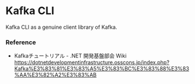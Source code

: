 # Kafka CLI
Kafka CLI as a genuine client library of Kafka.

### Reference
- Kafkaチュートリアル - .NET 開発基盤部会 Wiki  
https://dotnetdevelopmentinfrastructure.osscons.jp/index.php?Kafka%E3%83%81%E3%83%A5%E3%83%BC%E3%83%88%E3%83%AA%E3%82%A2%E3%83%AB
